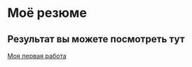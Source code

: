 # Моё резюме

## Результат вы можете посмотреть тут

[Моя первая работа](https://vkuprik97.github.io/Resume/)
